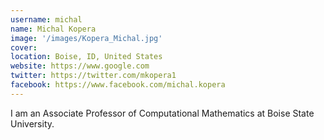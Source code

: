 ```yaml
---
username: michal
name: Michal Kopera
image: '/images/Kopera_Michal.jpg'
cover:
location: Boise, ID, United States
website: https://www.google.com
twitter: https://twitter.com/mkopera1
facebook: https://www.facebook.com/michal.kopera
---
```

I am an Associate Professor of Computational Mathematics at Boise State University.